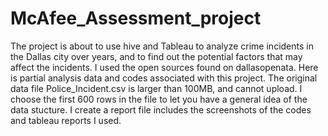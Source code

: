 # McAfee_Assessment_project
The project is about to use hive and Tableau to analyze crime incidents in the Dallas city over years, and to find out the potential factors that may affect the incidents. I used the open sources found on dallasopenata. Here is partial analysis data and codes associated with this project.
The original data file Police_Incident.csv is larger than 100MB, and cannot upload. I choose the first 600 rows in the file to let you have a general idea of the data stucture. I create a report file includes the screenshots of the codes and tableau reports I used.
